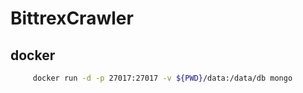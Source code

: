 # BittrexCrawler

## docker
```bash
     docker run -d -p 27017:27017 -v ${PWD}/data:/data/db mongo
```

